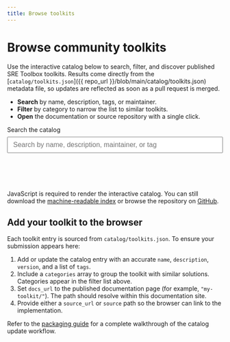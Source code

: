 ```yaml
---
title: Browse toolkits
---
```


# Browse community toolkits

Use the interactive catalog below to search, filter, and discover published
SRE Toolbox toolkits. Results come directly from the
[`catalog/toolkits.json`]({{ repo_url }}/blob/main/catalog/toolkits.json)
metadata file, so updates are reflected as soon as a pull request is merged.

- **Search** by name, description, tags, or maintainer.
- **Filter** by category to narrow the list to similar toolkits.
- **Open** the documentation or source repository with a single click.

<style>
.toolkit-browser {
  display: grid;
  gap: 1.5rem;
}

.toolkit-browser__controls {
  display: grid;
  gap: 0.5rem;
  max-width: 32rem;
}

.toolkit-browser__controls input[type="search"] {
  padding: 0.5rem 0.75rem;
  font-size: 1rem;
}

.toolkit-browser__category-group {
  border: 1px solid var(--md-default-fg-color--lightest, #ccc);
  border-radius: 0.5rem;
  padding: 1rem;
  display: flex;
  flex-wrap: wrap;
  gap: 0.75rem 1.5rem;
  align-items: center;
}

.toolkit-browser__category {
  display: inline-flex;
  align-items: center;
  gap: 0.5rem;
  font-size: 0.95rem;
}

.toolkit-browser__clear {
  margin-left: auto;
  padding: 0.35rem 0.75rem;
  border: 1px solid var(--md-accent-fg-color, #3f51b5);
  border-radius: 9999px;
  background: transparent;
  color: var(--md-accent-fg-color, #3f51b5);
  cursor: pointer;
}

.toolkit-browser__results {
  display: grid;
  gap: 1rem;
}

.toolkit-browser__card {
  border: 1px solid var(--md-default-fg-color--lightest, #ccc);
  border-radius: 0.75rem;
  padding: 1rem 1.25rem;
  box-shadow: 0 2px 4px rgba(0, 0, 0, 0.04);
}

.toolkit-browser__card h3 {
  margin-top: 0;
  margin-bottom: 0.5rem;
}

.toolkit-browser__meta {
  display: grid;
  grid-template-columns: max-content 1fr;
  gap: 0.25rem 0.75rem;
  margin: 0.75rem 0;
}

.toolkit-browser__meta dt {
  font-weight: 600;
}

.toolkit-browser__meta dd {
  margin: 0;
}

.toolkit-browser__tags {
  display: flex;
  flex-wrap: wrap;
  gap: 0.5rem;
  list-style: none;
  padding: 0;
  margin: 0.75rem 0;
}

.toolkit-browser__tags li {
  background: var(--md-default-fg-color--lightest, #e8e8e8);
  border-radius: 9999px;
  padding: 0.2rem 0.75rem;
  font-size: 0.85rem;
}

.toolkit-browser__links {
  margin: 0.75rem 0 0;
}

.toolkit-browser__status {
  margin: 0;
  font-weight: 600;
}

.visually-hidden {
  position: absolute !important;
  width: 1px;
  height: 1px;
  padding: 0;
  margin: -1px;
  overflow: hidden;
  clip: rect(0, 0, 0, 0);
  white-space: nowrap;
  border: 0;
}

@media (min-width: 48rem) {
  .toolkit-browser__results {
    grid-template-columns: repeat(auto-fit, minmax(18rem, 1fr));
  }
}
</style>

<div class="toolkit-browser" data-role="toolkit-browser">
  <form class="toolkit-browser__controls" aria-label="Toolkit filters">
    <label for="toolkit-search">Search the catalog</label>
    <input
      type="search"
      id="toolkit-search"
      name="toolkit-search"
      placeholder="Search by name, description, maintainer, or tag"
      autocomplete="off"
      data-role="toolkit-search"
    />
  </form>
  <section class="toolkit-browser__categories" aria-live="polite">
    <h2 class="visually-hidden">Categories</h2>
    <div data-role="toolkit-categories"></div>
  </section>
  <p class="toolkit-browser__status" data-role="toolkit-status" aria-live="polite"></p>
  <div class="toolkit-browser__results" data-role="toolkit-results" role="list"></div>
</div>

<noscript>
  JavaScript is required to render the interactive catalog. You can still
  download the <a href="{{ raw_catalog_url }}">machine-readable index</a> or
  browse the repository on <a href="{{ repo_url }}">GitHub</a>.
</noscript>

<script>
(() => {
  'use strict';

  const DATA_URL = '{{ raw_catalog_url }}';
  const REPO_URL = '{{ repo_url }}';

  const SITE_ROOT = (() => {
    const marker = '/catalog/';
    const path = window.location.pathname || '/';
    if (path.includes(marker)) {
      const prefix = path.split(marker)[0];
      if (!prefix || prefix === '/') {
        return '/';
      }
      return prefix.endsWith('/') ? prefix : `${prefix}/`;
    }
    if (path.endsWith('/')) {
      return path;
    }
    const segments = path.split('/');
    segments.pop();
    return `${segments.join('/')}/`;
  })();

  function resolveDocsUrl(value) {
    if (!value) {
      return new URL(SITE_ROOT, window.location.origin).toString();
    }
    if (/^https?:/i.test(value)) {
      return value;
    }
    if (value.startsWith('./') || value.startsWith('../')) {
      return new URL(value, window.location.href).toString();
    }
    const cleaned = value.replace(/^\/+/g, '');
    return new URL(cleaned, `${window.location.origin}${SITE_ROOT}`).toString();
  }

  function resolveSourceUrl(value) {
    if (!value) {
      return '';
    }
    if (/^https?:/i.test(value)) {
      return value;
    }
    const cleaned = value.replace(/^\/+/g, '');
    return `${REPO_URL}/tree/main/${cleaned}`;
  }

  const browserRoot = document.querySelector('[data-role="toolkit-browser"]');
  if (!browserRoot) {
    return;
  }

  const searchInput = browserRoot.querySelector('[data-role="toolkit-search"]');
  const categoryContainer = browserRoot.querySelector('[data-role="toolkit-categories"]');
  const statusRegion = browserRoot.querySelector('[data-role="toolkit-status"]');
  const resultsRegion = browserRoot.querySelector('[data-role="toolkit-results"]');

  const state = {
    toolkits: [],
    categories: new Map(),
    activeCategories: new Set(),
    query: ''
  };

  function normalise(value) {
    return (value || '').toString().trim().toLowerCase();
  }

  function buildCategories(toolkits) {
    state.categories.clear();
    toolkits.forEach((toolkit) => {
      const rawCategories = Array.isArray(toolkit.categories) && toolkit.categories.length
        ? toolkit.categories
        : toolkit.tags || [];
      rawCategories.forEach((label) => {
        const key = normalise(label);
        if (!key) {
          return;
        }
        if (!state.categories.has(key)) {
          state.categories.set(key, label);
        }
      });
    });
  }

  function renderCategories() {
    if (!categoryContainer) {
      return;
    }
    categoryContainer.innerHTML = '';
    const categories = Array.from(state.categories.entries())
      .sort((a, b) => a[1].localeCompare(b[1]));
    if (!categories.length) {
      return;
    }

    const list = document.createElement('fieldset');
    list.className = 'toolkit-browser__category-group';
    const legend = document.createElement('legend');
    legend.textContent = 'Filter by category';
    list.appendChild(legend);

    categories.forEach(([key, label]) => {
      const wrapper = document.createElement('label');
      wrapper.className = 'toolkit-browser__category';
      const checkbox = document.createElement('input');
      checkbox.type = 'checkbox';
      checkbox.value = key;
      checkbox.checked = state.activeCategories.has(key);
      checkbox.addEventListener('change', () => {
        if (checkbox.checked) {
          state.activeCategories.add(key);
        } else {
          state.activeCategories.delete(key);
        }
        renderResults();
      });

      const span = document.createElement('span');
      span.textContent = label;
      wrapper.appendChild(checkbox);
      wrapper.appendChild(span);
      list.appendChild(wrapper);
    });

    const clearButton = document.createElement('button');
    clearButton.type = 'button';
    clearButton.className = 'toolkit-browser__clear';
    clearButton.textContent = 'Clear categories';
    clearButton.addEventListener('click', () => {
      state.activeCategories.clear();
      renderCategories();
      renderResults();
    });
    list.appendChild(clearButton);

    categoryContainer.appendChild(list);
  }

  function matchesQuery(toolkit, query) {
    if (!query) {
      return true;
    }
    const haystack = [
      toolkit.name,
      toolkit.description,
      (toolkit.tags || []).join(' '),
      (toolkit.maintainers || []).join(' ')
    ].map(normalise).join(' ');
    return haystack.includes(query);
  }

  function matchesCategory(toolkit) {
    if (!state.activeCategories.size) {
      return true;
    }
    const values = new Set(
      ((toolkit.categories && toolkit.categories.length ? toolkit.categories : toolkit.tags) || [])
        .map(normalise)
    );
    for (const key of state.activeCategories) {
      if (values.has(key)) {
        return true;
      }
    }
    return false;
  }

  function buildToolkitCard(toolkit) {
    const article = document.createElement('article');
    article.className = 'toolkit-browser__card';
    article.setAttribute('role', 'listitem');

    const heading = document.createElement('h3');
    const docsLink = document.createElement('a');
    docsLink.href = toolkit.docs_url;
    docsLink.textContent = toolkit.name;
    heading.appendChild(docsLink);
    article.appendChild(heading);

    const description = document.createElement('p');
    description.textContent = toolkit.description;
    article.appendChild(description);

    const metaList = document.createElement('dl');
    metaList.className = 'toolkit-browser__meta';

    const versionTerm = document.createElement('dt');
    versionTerm.textContent = 'Version';
    const versionValue = document.createElement('dd');
    versionValue.textContent = toolkit.version;
    metaList.appendChild(versionTerm);
    metaList.appendChild(versionValue);

    if (toolkit.maintainers && toolkit.maintainers.length) {
      const maintainerTerm = document.createElement('dt');
      maintainerTerm.textContent = 'Maintainers';
      const maintainerValue = document.createElement('dd');
      maintainerValue.textContent = toolkit.maintainers.join(', ');
      metaList.appendChild(maintainerTerm);
      metaList.appendChild(maintainerValue);
    }

    article.appendChild(metaList);

    if (toolkit.tags && toolkit.tags.length) {
      const tagList = document.createElement('ul');
      tagList.className = 'toolkit-browser__tags';
      toolkit.tags.forEach((tag) => {
        const item = document.createElement('li');
        item.textContent = tag;
        tagList.appendChild(item);
      });
      article.appendChild(tagList);
    }

    const links = document.createElement('p');
    links.className = 'toolkit-browser__links';

    const docsAnchor = document.createElement('a');
    docsAnchor.href = toolkit.docs_url;
    docsAnchor.textContent = 'View documentation';
    links.appendChild(docsAnchor);

    if (toolkit.source_url) {
      links.appendChild(document.createTextNode(' · '));
      const sourceAnchor = document.createElement('a');
      sourceAnchor.href = toolkit.source_url;
      sourceAnchor.textContent = 'View source';
      links.appendChild(sourceAnchor);
    }

    article.appendChild(links);
    return article;
  }

  function renderResults() {
    if (!resultsRegion) {
      return;
    }
    const query = normalise(state.query);
    const filtered = state.toolkits
      .filter((toolkit) => matchesQuery(toolkit, query))
      .filter((toolkit) => matchesCategory(toolkit));

    resultsRegion.innerHTML = '';
    if (statusRegion) {
      statusRegion.textContent = filtered.length
        ? `${filtered.length} toolkit${filtered.length === 1 ? '' : 's'} found`
        : 'No toolkits match the current filters.';
    }

    if (!filtered.length) {
      const emptyMessage = document.createElement('p');
      emptyMessage.textContent = 'Try adjusting your search terms or clearing filters to see more toolkits.';
      resultsRegion.appendChild(emptyMessage);
      return;
    }

    filtered
      .sort((a, b) => a.name.localeCompare(b.name))
      .forEach((toolkit) => {
        resultsRegion.appendChild(buildToolkitCard(toolkit));
      });
  }

  function prepareToolkit(rawToolkit) {
    const docsUrl = rawToolkit.docs_url || `${rawToolkit.slug || ''}/`;
    const source = rawToolkit.source_url
      ? resolveSourceUrl(rawToolkit.source_url)
      : resolveSourceUrl(rawToolkit.source);

    return {
      ...rawToolkit,
      docs_url: resolveDocsUrl(docsUrl),
      source_url: source
    };
  }

  function handleSearch(event) {
    state.query = event.target.value;
    renderResults();
  }

  if (searchInput) {
    searchInput.addEventListener('input', handleSearch);
  }

  fetch(DATA_URL)
    .then((response) => {
      if (!response.ok) {
        throw new Error(`Failed to load catalog: ${response.status}`);
      }
      return response.json();
    })
    .then((payload) => {
      const toolkits = Array.isArray(payload.toolkits) ? payload.toolkits : [];
      state.toolkits = toolkits.map(prepareToolkit);
      buildCategories(state.toolkits);
      renderCategories();
      renderResults();
    })
    .catch((error) => {
      if (statusRegion) {
        statusRegion.textContent = 'Unable to load the toolkit catalog. Please try again later or download the catalog JSON.';
      }
      if (resultsRegion) {
        const fallback = document.createElement('p');
        fallback.textContent = error.message;
        resultsRegion.appendChild(fallback);
      }
    });
})();
</script>

## Add your toolkit to the browser

Each toolkit entry is sourced from `catalog/toolkits.json`. To ensure your
submission appears here:

1. Add or update the catalog entry with an accurate `name`, `description`,
   `version`, and a list of `tags`.
2. Include a `categories` array to group the toolkit with similar solutions.
   Categories appear in the filter list above.
3. Set `docs_url` to the published documentation page (for example,
   `"my-toolkit/"`). The path should resolve within this documentation site.
4. Provide either a `source_url` or `source` path so the browser can link to
   the implementation.

Refer to the [packaging guide](../toolkit-authoring/packaging.md) for a complete
walkthrough of the catalog update workflow.
